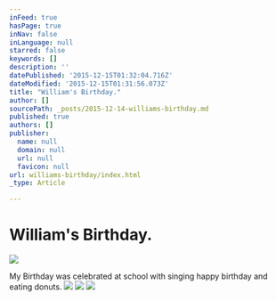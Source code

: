 ```yaml
---
inFeed: true
hasPage: true
inNav: false
inLanguage: null
starred: false
keywords: []
description: ''
datePublished: '2015-12-15T01:32:04.716Z'
dateModified: '2015-12-15T01:31:56.073Z'
title: "William's Birthday."
author: []
sourcePath: _posts/2015-12-14-williams-birthday.md
published: true
authors: []
publisher:
  name: null
  domain: null
  url: null
  favicon: null
url: williams-birthday/index.html
_type: Article

---
```

# William's Birthday.
![](https://the-grid-user-content.s3-us-west-2.amazonaws.com/be7fec9d-9a61-4479-952f-5976cbcbbcdc.jpg)

My Birthday was celebrated at school with singing happy birthday and eating donuts. ![](https://the-grid-user-content.s3-us-west-2.amazonaws.com/8c267056-bc33-40b9-8ee9-94e6ee42d429.jpg)
![](https://the-grid-user-content.s3-us-west-2.amazonaws.com/ed596e03-003b-49ef-9a8c-c069faae350d.jpg)
![](https://the-grid-user-content.s3-us-west-2.amazonaws.com/fab7414f-2128-462c-a4a0-76e05dd0bcd9.jpg)